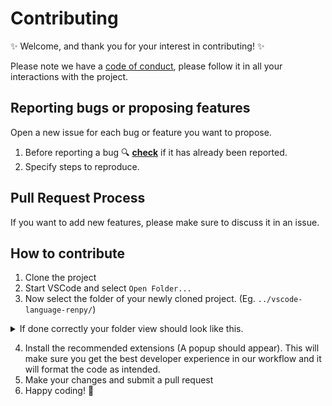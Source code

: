 # Contributing

:sparkles: Welcome, and thank you for your interest in contributing! :sparkles:

Please note we have a [code of conduct](https://github.com/LuqueDaniel/vscode-language-renpy/blob/master/CODE_OF_CONDUCT.md), please follow it in all your interactions with the project.

## Reporting bugs or proposing features

Open a new issue for each bug or feature you want to propose.

1. Before reporting a bug :mag: **[check](https://github.com/LuqueDaniel/vscode-language-renpy/issues)** if it has
   already been reported.
2. Specify steps to reproduce.

## Pull Request Process

If you want to add new features, please make sure to discuss it in an issue.

## How to contribute

1. Clone the project
2. Start VSCode and select `Open Folder...`
3. Now select the folder of your newly cloned project. (Eg. `../vscode-language-renpy/`)

<details><summary>If done correctly your folder view should look like this.</summary>
   
![image](https://user-images.githubusercontent.com/60387522/176013833-e5d39ebc-0b13-4a6f-b10c-c2e3b4f68f67.png)
   
</details>

4. Install the recommended extensions (A popup should appear). This will make sure you get the best developer experience in our workflow and it will format the code as intended.
5. Make your changes and submit a pull request
6. Happy coding! 🚀
